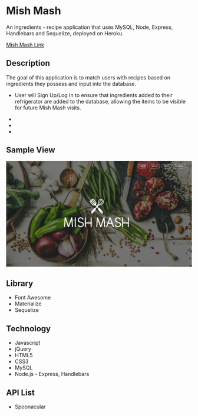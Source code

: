 # Mish Mash

An ingredients - recipe application that uses MySQL, Node, Express, Handlebars and Sequelize, deployed on Heroku. 

[Mish Mash Link](http://immense-ravine-59091.herokuapp.com/ "project-2 Link")


## Description

The goal of this application is to match users with recipes based on ingredients they possess and input into the database.

+ User will Sign Up/Log In to ensure that ingredients added to their refrigerator are added to the database, allowing the items to be visible for future Mish Mash visits.

+ 

+

+



## Sample View

![Mish Mash App Screenshot](/public/images/screenshot.jpg/)


## Library 

+ Font Awesome
+ Materialize
+ Sequelize


## Technology

+ Javascript
+ jQuery
+ HTML5
+ CSS3
+ MySQL
+ Node.js - Express, Handlebars


## API List

+ Spoonacular

